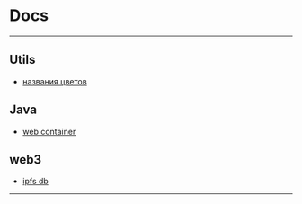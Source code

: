 # Docs

---
## Utils
* [названия цветов][variables]

## Java
* [web container][jasonelle]

## web3
* [ipfs db][orbitdb]
---


[variables]:https://chir.ag/projects/name-that-color
[orbitdb]:https://en.wikipedia.org/wiki/Hobbit#Lifestyle
[jasonelle]:https://habr.com/ru/company/ruvds/blog/352200/